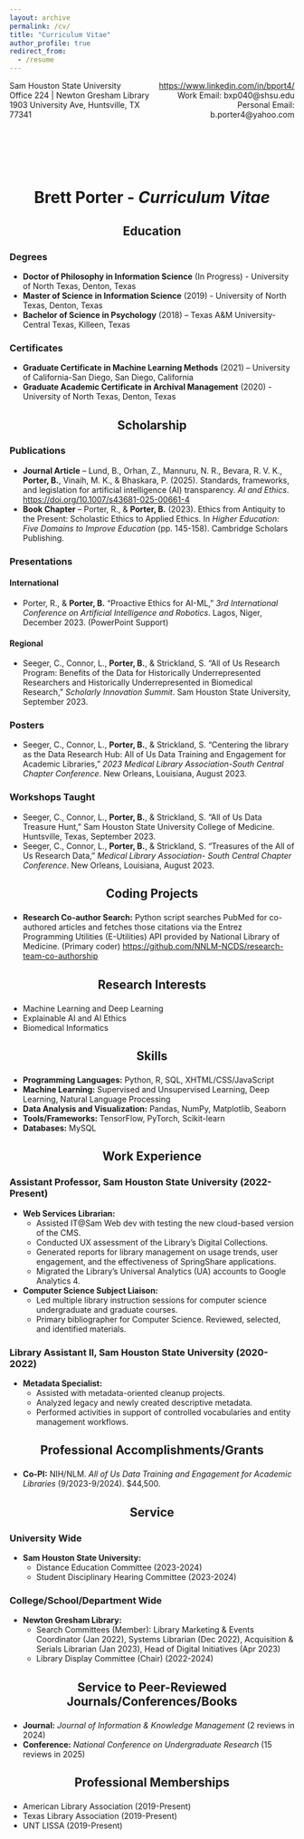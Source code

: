 ```yaml
---
layout: archive
permalink: /cv/
title: "Curriculum Vitae"
author_profile: true
redirect_from: 
  - /resume
---
```


<div style="display: flex; justify-content: space-between;">
  <div>
    Sam Houston State University<br>
    Office 224 | Newton Gresham Library<br>
    1903 University Ave, Huntsville, TX 77341
  </div>
  <div style="text-align: right;">
    <a href="https://www.linkedin.com/in/bport4/">https://www.linkedin.com/in/bport4/</a><br>
    Work Email: bxp040@shsu.edu<br>
    Personal Email: b.porter4@yahoo.com 
  </div>
</div>

<br><br>
<br><br>

# <p align="center">Brett Porter - <em>Curriculum Vitae</em></p>

## <p align="center">Education</p>

### Degrees
- **Doctor of Philosophy in Information Science** (In Progress) - University of North Texas, Denton, Texas
- **Master of Science in Information Science** (2019) - University of North Texas, Denton, Texas
- **Bachelor of Science in Psychology** (2018) – Texas A&M University-Central Texas, Killeen, Texas

### Certificates
- **Graduate Certificate in Machine Learning Methods** (2021) – University of California-San Diego, San Diego, California
- **Graduate Academic Certificate in Archival Management** (2020) - University of North Texas, Denton, Texas

## <p align="center">Scholarship</p>

### Publications
- **Journal Article** – Lund, B., Orhan, Z., Mannuru, N. R., Bevara, R. V. K., **Porter, B.**, Vinaih, M. K., & Bhaskara, P. (2025). Standards, frameworks, and legislation for artificial intelligence (AI) transparency. *AI and Ethics*. https://doi.org/10.1007/s43681-025-00661-4
- **Book Chapter** – Porter, R., & **Porter, B.** (2023). Ethics from Antiquity to the Present: Scholastic Ethics to Applied Ethics. In *Higher Education: Five Domains to Improve Education* (pp. 145-158). Cambridge Scholars Publishing.

### Presentations

#### International
- Porter, R., & **Porter, B.** “Proactive Ethics for AI-ML,” *3rd International Conference on Artificial Intelligence and Robotics*. Lagos, Niger, December 2023. (PowerPoint Support)

#### Regional
- Seeger, C., Connor, L., **Porter, B.**, & Strickland, S. “All of Us Research Program: Benefits of the Data for Historically Underrepresented Researchers and Historically Underrepresented in Biomedical Research,” *Scholarly Innovation Summit*. Sam Houston State University, September 2023.

### Posters
- Seeger, C., Connor, L., **Porter, B.**, & Strickland, S. “Centering the library as the Data Research Hub: All of Us Data Training and Engagement for Academic Libraries,” *2023 Medical Library Association-South Central Chapter Conference*. New Orleans, Louisiana, August 2023.

### Workshops Taught
- Seeger, C., Connor, L., **Porter, B.**, & Strickland, S. “All of Us Data Treasure Hunt,” Sam Houston State University College of Medicine. Huntsville, Texas, September 2023.
- Seeger, C., Connor, L., **Porter, B.**, & Strickland, S. “Treasures of the All of Us Research Data,” *Medical Library Association- South Central Chapter Conference*. New Orleans, Louisiana, August 2023.

## <p align="center">Coding Projects</p>
- **Research Co-author Search:** Python script searches PubMed for co-authored articles and fetches those citations via the Entrez Programming Utilities (E-Utilities) API provided by National Library of Medicine. (Primary coder) https://github.com/NNLM-NCDS/research-team-co-authorship

## <p align="center">Research Interests</p>
- Machine Learning and Deep Learning
- Explainable AI and AI Ethics
- Biomedical Informatics

## <p align="center">Skills</p>
- **Programming Languages:** Python, R, SQL, XHTML/CSS/JavaScript
- **Machine Learning:** Supervised and Unsupervised Learning, Deep Learning, Natural Language Processing
- **Data Analysis and Visualization:** Pandas, NumPy, Matplotlib, Seaborn
- **Tools/Frameworks:** TensorFlow, PyTorch, Scikit-learn
- **Databases:** MySQL

## <p align="center">Work Experience</p>

### Assistant Professor, Sam Houston State University (2022-Present)
- **Web Services Librarian:**
    - Assisted IT@Sam Web dev with testing the new cloud-based version of the CMS.
    - Conducted UX assessment of the Library’s Digital Collections.
    - Generated reports for library management on usage trends, user engagement, and the effectiveness of SpringShare applications.
    - Migrated the Library’s Universal Analytics (UA) accounts to Google Analytics 4.
- **Computer Science Subject Liaison:**
    - Led multiple library instruction sessions for computer science undergraduate and graduate courses.
    - Primary bibliographer for Computer Science. Reviewed, selected, and identified materials.

### Library Assistant II, Sam Houston State University (2020-2022)
- **Metadata Specialist:**
    - Assisted with metadata-oriented cleanup projects.
    - Analyzed legacy and newly created descriptive metadata.
    - Performed activities in support of controlled vocabularies and entity management workflows.

## <p align="center">Professional Accomplishments/Grants</p>
- **Co-PI:** NIH/NLM. *All of Us Data Training and Engagement for Academic Libraries* (9/2023-9/2024). $44,500.

## <p align="center">Service</p>

### University Wide
- **Sam Houston State University:**
    - Distance Education Committee (2023-2024)
    - Student Disciplinary Hearing Committee (2023-2024)

### College/School/Department Wide
- **Newton Gresham Library:**
    - Search Committees (Member): Library Marketing & Events Coordinator (Jan 2022), Systems Librarian (Dec 2022), Acquisition & Serials Librarian (Jan 2023), Head of Digital Initiatives (Apr 2023)
    - Library Display Committee (Chair) (2022-2024)

## <p align="center">Service to Peer-Reviewed Journals/Conferences/Books</p>
- **Journal:** *Journal of Information & Knowledge Management* (2 reviews in 2024)
- **Conference:** *National Conference on Undergraduate Research* (15 reviews in 2025)

## <p align="center">Professional Memberships</p>
- American Library Association (2019-Present)
- Texas Library Association (2019-Present)
- UNT LISSA (2019-Present)

